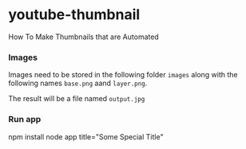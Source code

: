 # youtube-thumbnail
How To Make Thumbnails that are Automated

### Images
Images need to be stored in the following folder `images` along with the following names `base.png` aand `layer.png`. 

The result will be a file named `output.jpg`

### Run app
npm install
node app title="Some Special Title"

